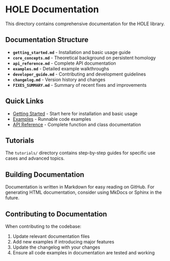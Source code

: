# HOLE Documentation

This directory contains comprehensive documentation for the HOLE library.

## Documentation Structure

- **`getting_started.md`** - Installation and basic usage guide
- **`core_concepts.md`** - Theoretical background on persistent homology
- **`api_reference.md`** - Complete API documentation
- **`examples.md`** - Detailed example walkthroughs
- **`developer_guide.md`** - Contributing and development guidelines
- **`changelog.md`** - Version history and changes
- **`FIXES_SUMMARY.md`** - Summary of recent fixes and improvements

## Quick Links

- [Getting Started](getting_started.md) - Start here for installation and basic usage
- [Examples](../examples/README.md) - Runnable code examples
- [API Reference](api_reference.md) - Complete function and class documentation

## Tutorials

The `tutorials/` directory contains step-by-step guides for specific use cases and advanced topics.

## Building Documentation

Documentation is written in Markdown for easy reading on GitHub. For generating HTML documentation, consider using MkDocs or Sphinx in the future.

## Contributing to Documentation

When contributing to the codebase:
1. Update relevant documentation files
2. Add new examples if introducing major features
3. Update the changelog with your changes
4. Ensure all code examples in documentation are tested and working
